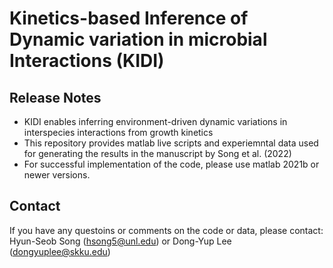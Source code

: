 # Kinetics-based Inference of Dynamic variation in microbial Interactions (KIDI)
## Release Notes
 - KIDI enables inferring environment-driven  dynamic variations in interspecies interactions from growth kinetics
 - This repository provides matlab live scripts and experiemntal data used for generating the results in the manuscript by Song et al. (2022)
 - For successful implementation of the code, please use matlab 2021b or newer versions. 
 
 ## Contact
 If you have any questoins or comments on the code or data, please contact:
 Hyun-Seob Song (hsong5@unl.edu) or Dong-Yup Lee (dongyuplee@skku.edu)
